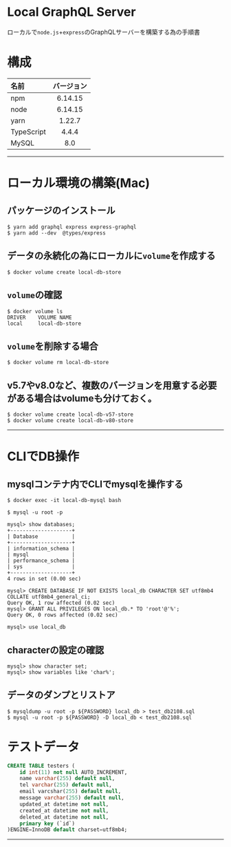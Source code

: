 # Local GraphQL Server

ローカルで`node.js`+`express`のGraphQLサーバーを構築する為の手順書

# 構成

| 名前 | バージョン |
| :--- | :---: |
| npm | 6.14.15 |
| node | 6.14.15 |
| yarn | 1.22.7 |
| TypeScript | 4.4.4 |
| MySQL | 8.0 |

---
# ローカル環境の構築(Mac)


## パッケージのインストール

```shell-session
$ yarn add graphql express express-graphql
$ yarn add --dev  @types/express
```


## データの永続化の為にローカルに`volume`を作成する

```shell-session
$ docker volume create local-db-store
```

## `volume`の確認

```shell-session
$ docker volume ls
DRIVER    VOLUME NAME
local     local-db-store
```

## `volume`を削除する場合

```shell-session
$ docker volume rm local-db-store
```

## v5.7やv8.0など、複数のバージョンを用意する必要がある場合はvolumeも分けておく。

```shell-session
$ docker volume create local-db-v57-store
$ docker volume create local-db-v80-store
```


---

# CLIでDB操作

## mysqlコンテナ内でCLIでmysqlを操作する

```shell-session
$ docker exec -it local-db-mysql bash
```

```shell-session
$ mysql -u root -p
```

```shell-session
mysql> show databases;
+--------------------+
| Database           |
+--------------------+
| information_schema |
| mysql              |
| performance_schema |
| sys                |
+--------------------+
4 rows in set (0.00 sec)
```

```shell-session
mysql> CREATE DATABASE IF NOT EXISTS local_db CHARACTER SET utf8mb4 COLLATE utf8mb4_general_ci;
Query OK, 1 row affected (0.02 sec)
mysql> GRANT ALL PRIVILEGES ON local_db.* TO 'root'@'%';
Query OK, 0 rows affected (0.02 sec)
```

```shell-session
mysql> use local_db
```


## characterの設定の確認

```shell-session
mysql> show character set;
mysql> show variables like 'char%';
```

## データのダンプとリストア

```shell-session
$ mysqldump -u root -p ${PASSWORD} local_db > test_db2108.sql
$ mysql -u root -p ${PASSWORD} -D local_db < test_db2108.sql
```

# テストデータ

```SQL
CREATE TABLE testers (
    id int(11) not null AUTO_INCREMENT,
    name varchar(255) default null,
    tel varchar(255) default null,
    email varcshar(255) default null,
    message varchar(255) default null,
    updated_at datetime not null,
    created_at datetime not null,
    deleted_at datetime not null,
    primary key (`id`)
)ENGINE=InnoDB default charset=utf8mb4;
```

----


